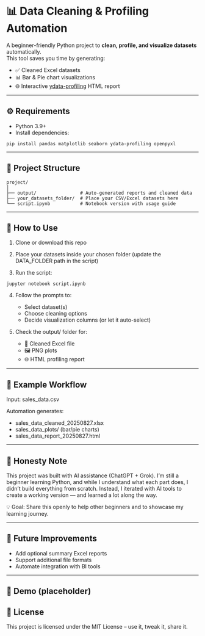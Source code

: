 # 📊 Data Cleaning & Profiling Automation

A beginner-friendly Python project to **clean, profile, and visualize datasets** automatically.  
This tool saves you time by generating:  
- ✅ Cleaned Excel datasets  
- 📊 Bar & Pie chart visualizations  
- 🌐 Interactive [ydata-profiling](https://github.com/ydataai/ydata-profiling) HTML report  

---

## ⚙️ Requirements

- Python 3.9+  
- Install dependencies:  

```
pip install pandas matplotlib seaborn ydata-profiling openpyxl
```
---

## 📂 Project Structure
```
project/
│
├── output/                # Auto-generated reports and cleaned data
├── your_datasets_folder/  # Place your CSV/Excel datasets here
└── script.ipynb           # Notebook version with usage guide
```
---

## 🚀 How to Use

1. Clone or download this repo

2. Place your datasets inside your chosen folder (update the DATA_FOLDER path in the script)

3. Run the script:
```
jupyter notebook script.ipynb
```
4. Follow the prompts to:
   - Select dataset(s)
   - Choose cleaning options
   - Decide visualization columns (or let it auto-select)

5. Check the output/ folder for:
   - 📑 Cleaned Excel file
   - 🖼 PNG plots
   - 🌐 HTML profiling report

---

## 📝 Example Workflow

Input: sales_data.csv

Automation generates:

- sales_data_cleaned_20250827.xlsx
- sales_data_plots/ (bar/pie charts)
- sales_data_report_20250827.html

---

## 🙋 Honesty Note

This project was built with AI assistance (ChatGPT + Grok).
I’m still a beginner learning Python, and while I understand what each part does, I didn’t build everything from scratch.
Instead, I iterated with AI tools to create a working version — and learned a lot along the way.

💡 Goal: Share this openly to help other beginners and to showcase my learning journey.

---

## 📌 Future Improvements

- Add optional summary Excel reports
- Support additional file formats
- Automate integration with BI tools

---

## 📸 Demo (placeholder)

## 📜 License

This project is licensed under the MIT License – use it, tweak it, share it.
